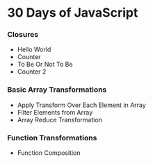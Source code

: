 # 30 Days of JavaScript

### Closures
 - Hello World
 - Counter
 - To Be Or Not To Be
 - Counter 2


### Basic Array Transformations
 - Apply Transform Over Each Element in Array
 - Filter Elements from Array
 - Array Reduce Transformation

### Function Transformations
 - Function Composition

